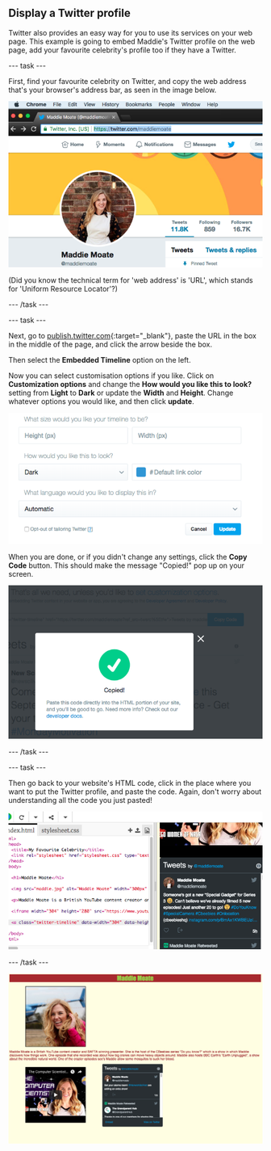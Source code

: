 ## Display a Twitter profile

Twitter also provides an easy way for you to use its services on your web page. This example is going to embed Maddie's Twitter profile on the web page, add your favourite celebrity's profile too if they have a Twitter.

--- task ---

First, find your favourite celebrity on Twitter, and copy the web address that's your browser's address bar, as seen in the image below.

![Address bar highlighted](images/addressBarSelectedText.png)

(Did you know the technical term for 'web address' is 'URL', which stands for 'Uniform Resource Locator'?)

--- /task ---

--- task ---

Next, go to [publish.twitter.com](https://publish.twitter.com){:target="_blank"}, paste the URL in the box in the middle of the page, and click the arrow beside the box.

Then select the **Embedded Timeline** option on the left.

Now you can select customisation options if you like. Click on **Customization options** and change the **How would you like this to look?** setting from **Light** to **Dark** or update the **Width** and **Height**. Change whatever options you would like, and then click **update**.

![Custimization options listed](images/twitterOptions.png)

When you are done, or if you didn't change any settings, click the **Copy Code** button. This should make the message "Copied!" pop up on your screen.

![Copy message](images/copiedMessage.png)

--- /task ---

--- task ---

Then go back to your website's HTML code, click in the place where you want to put the Twitter profile, and paste the code. Again, don't worry about understanding all the code you just pasted!

![Twitter code on trinket](images/twitterCodeTkt.png)

--- /task ---

![Example of website at this stage](images/step7eg.png)
